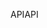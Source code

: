 <span data-ttu-id="b7e3a-101">API</span><span class="sxs-lookup"><span data-stu-id="b7e3a-101">API</span></span>